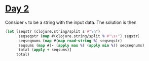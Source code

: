 # [Day 2](http://adventofcode.com/2017/day/2)

Consider `s` to be a string with the input data. The solution is then

```clojure
(let [seqstr (clojure.string/split s #"\n")
      seqseqstr (map #(clojure.string/split % #"\s+") seqstr)
      seqseqnums (map #(map read-string %) seqseqstr) 
      seqsums (map #(- (apply max %) (apply min %)) seqseqnums)
      total (apply + seqsums)]
     total)
```
